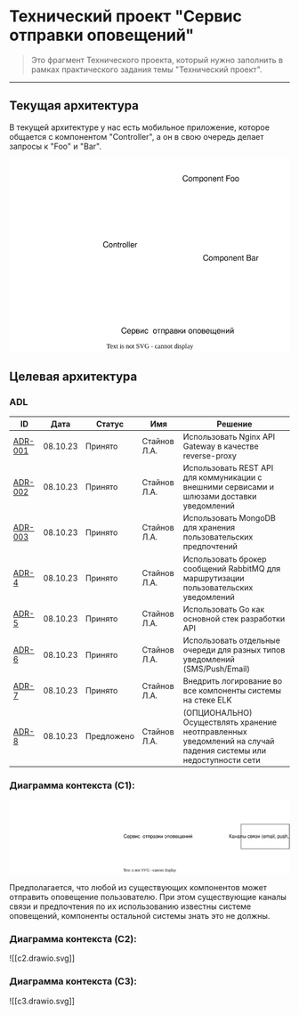# Технический проект "Сервис отправки оповещений"

> Это фрагмент Технического проекта, который нужно заполнить в рамках практического задания темы "Технический проект".
---

## Текущая архитектура

В текущей архитектуре у нас есть мобильное приложение, которое общается с компонентом "Controller", а он в свою очередь делает запросы к "Foo" и "Bar".

![alt text](static/current_arch.svg)


## Целевая архитектура
### ADL

|ID|Дата|Статус|Имя|Решение|
|---|---|---|---|---|
|[ADR-001](adr/adr_1.md)|08.10.23|Принято|Стайнов Л.А.|Использовать Nginx API Gateway в качестве reverse-proxy|
|[ADR-002](adr/adr_2.md)|08.10.23|Принято|Стайнов Л.А.|Использовать REST API для коммуникации с внешними сервисами и шлюзами доставки уведомлений|
|[ADR-003](adr/adr_3.md)|08.10.23|Принято|Стайнов Л.А.|Использовать MongoDB для хранения пользовательских предпочтений|
|[ADR-4](adr/adr_4.md)|08.10.23|Принято|Стайнов Л.А.|Использовать брокер сообщений RabbitMQ для маршрутизации пользовательских уведомлений|
|[ADR-5](adr/adr_5.md)|08.10.23|Принято|Стайнов Л.А.|Использовать Go как основной стек разработки API|
|[ADR-6](adr/adr_6.md)|08.10.23|Принято|Стайнов Л.А.|Использовать отдельные очереди для разных типов уведомлений (SMS/Push/Email)|
|[ADR-7](adr/adr_7.md)|08.10.23|Принято|Стайнов Л.А.|Внедрить логирование во все компоненты системы на стеке ELK|
|[ADR-8](adr/adr_8.md)|08.10.23|Предложено|Стайнов Л.А.|(ОПЦИОНАЛЬНО) Осуществлять хранение неотправленных уведомлений на случай падения системы или недоступности сети|

### Диаграмма контекста (C1):
![C1](static/c1.svg)

Предполагается, что любой из существующих компонентов может отправить оповещение пользователю. При этом существующие каналы связи и предпочтения по их использованию известны системе оповещений, компоненты остальной системы знать это не должны.

### Диаграмма контекста (C2):
![[с2.drawio.svg]]

### Диаграмма контекста (C3):
![[с3.drawio.svg]]